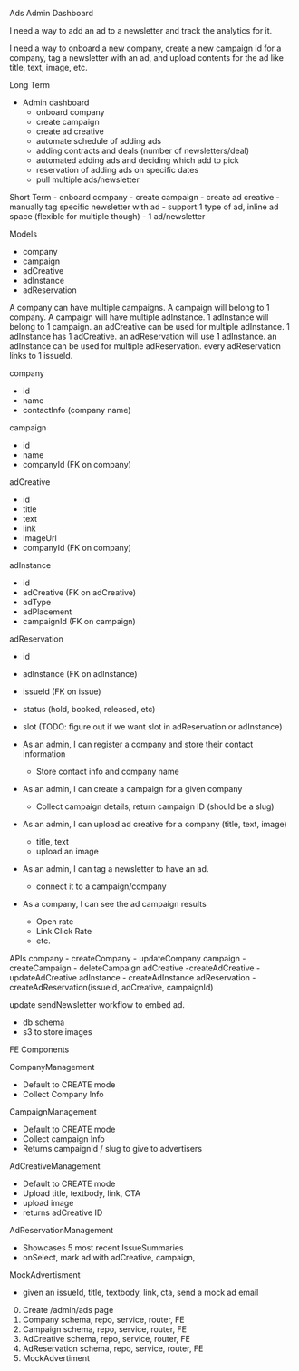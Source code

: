 Ads Admin Dashboard

I need a way to add an ad to a newsletter and track the analytics for it.

I need a way to onboard a new company, create a new campaign id for a company, tag a newsletter with an ad,
and upload contents for the ad like title, text, image, etc.

Long Term
- Admin dashboard
    - onboard company
    - create campaign
    - create ad creative 
    - automate schedule of adding ads
    - adding contracts and deals (number of newsletters/deal)
    - automated adding ads and deciding which add to pick
    - reservation of adding ads on specific dates
    - pull multiple ads/newsletter


Short Term 
    - onboard company
    - create campaign
    - create ad creative
    - manually tag specific newsletter with ad
    - support 1 type of ad, inline ad space (flexible for multiple though)
    - 1 ad/newsletter

Models
- company
- campaign
- adCreative
- adInstance
- adReservation


A company can have multiple campaigns. A campaign will belong to 1 company.
A campaign will have multiple adInstance. 1 adInstance will belong to 1 campaign.
an adCreative can be used for multiple adInstance. 1 adInstance has 1 adCreative.
an adReservation will use 1 adInstance. an adInstance can be used for multiple adReservation.
every adReservation links to 1 issueId.

company
- id
- name
- contactInfo (company name)

campaign
- id
- name
- companyId (FK on company)

adCreative
- id
- title
- text
- link
- imageUrl
- companyId (FK on company)

adInstance
- id
- adCreative (FK on adCreative)
- adType
- adPlacement
- campaignId (FK on campaign)


adReservation
- id
- adInstance (FK on adInstance)
- issueId (FK on issue)
- status (hold, booked, released, etc)
- slot (TODO: figure out if we want slot in adReservation or adInstance)




- As an admin, I can register a company and store their contact information
    - Store contact info and company name
- As an admin, I can create a campaign for a given company
    - Collect campaign details, return campaign ID (should be a slug)
- As an admin, I can upload ad creative for a company (title, text, image)
    - title, text
    - upload an image
- As an admin, I can tag a newsletter to have an ad.
    - connect it to a campaign/company
- As a company, I can see the ad campaign results
    - Open rate
    - Link Click Rate
    - etc.



APIs
company
    - createCompany
    - updateCompany
campaign
    - createCampaign
    - deleteCampaign
adCreative
    -createAdCreative
    -updateAdCreative
adInstance
    - createAdInstance
adReservation
    - createAdReservation(issueId, adCreative, campaignId)

update sendNewsletter workflow to embed ad.

- db schema
- s3 to store images


FE Components

CompanyManagement
- Default to CREATE mode
- Collect Company Info

CampaignManagement
- Default to CREATE mode
- Collect campaign Info
- Returns campaignId / slug to give to advertisers

AdCreativeManagement
- Default to CREATE mode
- Upload title, textbody, link, CTA
- upload image
- returns adCreative ID

AdReservationManagement
- Showcases 5 most recent IssueSummaries
- onSelect, mark ad with adCreative, campaign, 

MockAdvertisment
- given an issueId, title, textbody, link, cta, send a mock ad email




0. Create /admin/ads page
1. Company schema, repo, service, router, FE
2. Campaign schema, repo, service, router, FE
3. AdCreative schema, repo, service, router, FE
4. AdReservation schema, repo, service, router, FE
5. MockAdvertiment